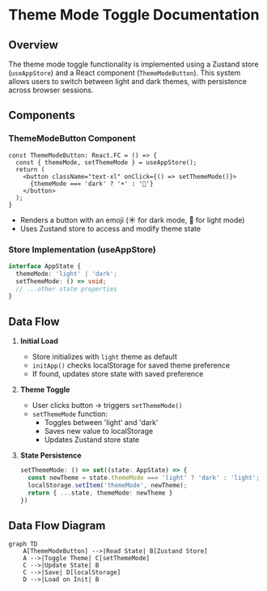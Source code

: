 # Theme Mode Toggle Documentation

## Overview
The theme mode toggle functionality is implemented using a Zustand store (`useAppStore`) and a React component (`ThemeModeButton`). This system allows users to switch between light and dark themes, with persistence across browser sessions.

## Components

### ThemeModeButton Component
```tsx
const ThemeModeButton: React.FC = () => {
  const { themeMode, setThemeMode } = useAppStore();
  return (
    <button className="text-xl" onClick={() => setThemeMode()}>
      {themeMode === 'dark' ? '☀️' : '🌙'}
    </button>
  );
}
```
- Renders a button with an emoji (☀️ for dark mode, 🌙 for light mode)
- Uses Zustand store to access and modify theme state

### Store Implementation (useAppStore)
```typescript
interface AppState {
  themeMode: 'light' | 'dark';
  setThemeMode: () => void;
  // ...other state properties
}
```

## Data Flow

1. **Initial Load**
   - Store initializes with `light` theme as default
   - `initApp()` checks localStorage for saved theme preference
   - If found, updates store state with saved preference

2. **Theme Toggle**
   - User clicks button → triggers `setThemeMode()`
   - `setThemeMode` function:
     - Toggles between 'light' and 'dark'
     - Saves new value to localStorage
     - Updates Zustand store state

3. **State Persistence**
   ```typescript
   setThemeMode: () => set((state: AppState) => {
     const newTheme = state.themeMode === 'light' ? 'dark' : 'light';
     localStorage.setItem('themeMode', newTheme);
     return { ...state, themeMode: newTheme }
   })
   ```

## Data Flow Diagram
```mermaid
graph TD
    A[ThemeModeButton] -->|Read State| B[Zustand Store]
    A -->|Toggle Theme| C[setThemeMode]
    C -->|Update State| B
    C -->|Save| D[localStorage]
    D -->|Load on Init| B
```